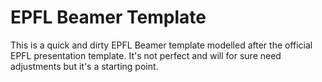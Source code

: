 # EPFL Beamer Template

This is a quick and dirty EPFL Beamer template modelled after the official EPFL presentation template. 
It's not perfect and will for sure need adjustments but it's a starting point. 

